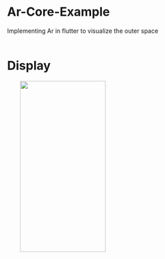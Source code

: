 # Ar-Core-Example
Implementing Ar in flutter to visualize the outer space
<br /><br />
# Display
<img src = 'assets/arcore.mp4' height = 400 width = 200 hspace=30 >
 
